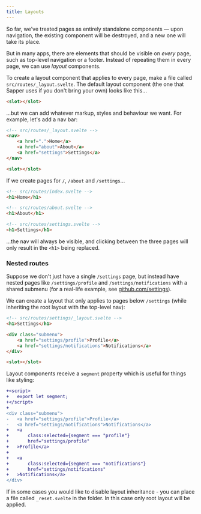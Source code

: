 ```yaml
---
title: Layouts
---
```


So far, we've treated pages as entirely standalone components — upon navigation, the existing component will be destroyed, and a new one will take its place.

But in many apps, there are elements that should be visible on *every* page, such as top-level navigation or a footer. Instead of repeating them in every page, we can use *layout* components.

To create a layout component that applies to every page, make a file called `src/routes/_layout.svelte`. The default layout component (the one that Sapper uses if you don't bring your own) looks like this...

```html
<slot></slot>
```

...but we can add whatever markup, styles and behaviour we want. For example, let's add a nav bar:

```html
<!-- src/routes/_layout.svelte -->
<nav>
	<a href=".">Home</a>
	<a href="about">About</a>
	<a href="settings">Settings</a>
</nav>

<slot></slot>
```

If we create pages for `/`, `/about` and `/settings`...

```html
<!-- src/routes/index.svelte -->
<h1>Home</h1>
```

```html
<!-- src/routes/about.svelte -->
<h1>About</h1>
```

```html
<!-- src/routes/settings.svelte -->
<h1>Settings</h1>
```

...the nav will always be visible, and clicking between the three pages will only result in the `<h1>` being replaced.


### Nested routes

Suppose we don't just have a single `/settings` page, but instead have nested pages like `/settings/profile` and `/settings/notifications` with a shared submenu (for a real-life example, see [github.com/settings](https://github.com/settings)).

We can create a layout that only applies to pages below `/settings` (while inheriting the root layout with the top-level nav):

```html
<!-- src/routes/settings/_layout.svelte -->
<h1>Settings</h1>

<div class="submenu">
	<a href="settings/profile">Profile</a>
	<a href="settings/notifications">Notifications</a>
</div>

<slot></slot>
```

Layout components receive a `segment` property which is useful for things like styling:

```diff
+<script>
+	export let segment;
+</script>
+
<div class="submenu">
-	<a href="settings/profile">Profile</a>
-	<a href="settings/notifications">Notifications</a>
+	<a
+		class:selected={segment === "profile"}
+		href="settings/profile"
+	>Profile</a>
+
+	<a
+		class:selected={segment === "notifications"}
+		href="settings/notifications"
+	>Notifications</a>
</div>
```

If in some cases you would like to disable layout inheritance - you can place a file called `_reset.svelte` in the folder. In this case only root layout will be applied.
